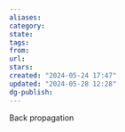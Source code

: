 ```yaml
---
aliases: 
category: 
state: 
tags: 
from: 
url: 
stars: 
created: "2024-05-24 17:47"
updated: "2024-05-28 12:28"
dg-publish: 
---
```

Back propagation